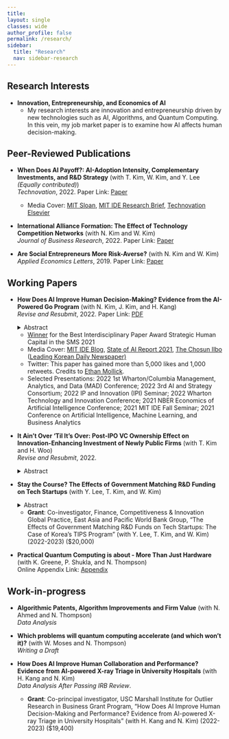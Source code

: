 ```yaml
---
title: 
layout: single
classes: wide
author_profile: false
permalink: /research/
sidebar:
  title: "Research"
  nav: sidebar-research
---
```


## Research Interests
+ **Innovation, Entrepreneurship, and Economics of AI**  
  + My research interests are innovation and entrepreneurship driven by new technologies such as AI, Algorithms, and Quantum Computing. In this vein, my job market paper is to examine how AI affects human decision-making.

## Peer-Reviewed Publications

+ **When Does AI Payoff?: AI-Adoption Intensity, Complementary Investments, and R&D Strategy** (with T. Kim, W. Kim, and Y. Lee *(Equally contributed)*)  
*Technovation*, 2022.
Paper Link:
<span style="float:center"><a href="https://www.sciencedirect.com/science/article/pii/S0166497222001377?dgcid=coauthor">Paper</a>
  + Media Cover: <a href="https://mitsloan.mit.edu/ideas-made-to-matter/artificial-intelligence-pays-when-businesses-go-all?utm_source=mitsloantwitter&utm_medium=social&utm_campaign=aipayoff">MIT Sloan</a>, <a href="https://ide.mit.edu/wp-content/uploads/2022/11/WHEN-DOES-AI-PAY-OFF__11-25-22.pdf?x96981">MIT IDE Research Brief</a>, <a href="https://www.linkedin.com/feed/update/urn:li:activity:7033473147995590656/">Technovation Elsevier</a>
  
+ **International Alliance Formation: The Effect of Technology Competition Networks** (with N. Kim and W. Kim)   
*Journal of Business Research*, 2022.
Paper Link:
<span style="float:center"><a href="https://www.sciencedirect.com/science/article/abs/pii/S0148296322001230">Paper</a>

+ **Are Social Entrepreneurs More Risk-Averse?** (with N. Kim and W. Kim)  
*Applied Economics Letters*, 2019.
Paper Link:
<span style="float:center"><a href="https://www.tandfonline.com/doi/full/10.1080/13504851.2018.1524122">Paper</a>

## Working Papers

+ **How Does AI Improve Human Decision-Making? Evidence from the AI-Powered Go Program** (with N. Kim, J. Kim, and H. Kang)  
*Revise and Resubmit*, 2022. 
Paper Link:
<a href="/assets/papers/JMP_GO.pdf">PDF</a>
  <details>
  <summary>Abstract</summary>
    <blockquote>Firms increasingly utilize AI to assist or replace human tasks. However, AI can also train humans and make them better. We study how the AI’s instructional role improves human decision-making in the professional Go games where an AI-powered Go program (APG) unexpectedly surpassed the best human player, surpassing the best human knowledge and skill accumulated over thousands of years. To isolate the learning-from-AI effect, we compare the quality of human moves to that of AI’s superior solutions, before and after the initial public release of an APG. Our analysis of 750,990 moves in 25,033 games suggests that APG’s training significantly improved the players’ move quality—reducing the number of errors and the magnitude of the most critical mistake. The improvement is most prominent in the early stage of a game when uncertainty is higher. Further, younger players benefit more than older players, suggesting generational inequality in learning from AI.</blockquote>
  </details>
  
  + <a href="https://www.strategicmanagement.net/ig-strategic-human-capital/past-awards">Winner</a> for the Best Interdisciplinary Paper Award Strategic Human Capital in the SMS 2021
  + Media Cover: <a href="https://medium.com/mit-initiative-on-the-digital-economy/how-ai-can-improve-human-decision-making-f70964659aae">MIT IDE Blog</a>, <a href="https://docs.google.com/presentation/d/1bwJDRC777rAf00Drthi9yT2c9b0MabWO5ZlksfvFzx8/edit#slide=id.gedaf89a37f_1_0">State of AI Report 2021</a>, <a href="https://www.chosun.com/sports/sports_general/2021/10/26/7TN3Y4MZCZCVNAQSCDRAXT7SJI/">The Chosun Ilbo</a> (<a href="https://en.wikipedia.org/wiki/The_Chosun_Ilbo">Leading Korean Daily Newspaper)</a>
  + Twitter: This paper has gained more than 5,000 likes and 1,000 retweets. Credits to <a href="https://twitter.com/emollick/status/1508651631151362050">Ethan Mollick</a>.
  + Selected Presentations: 2022 1st Wharton/Columbia Management, Analytics, and Data (MAD) Conference; 2022 3rd AI and Strategy Consortium; 2022 IP and Innovation (IPI) Seminar; 2022 Wharton Technology and Innovation Conference; 2021 NBER Economics of Artificial Intelligence Conference; 2021 MIT IDE Fall Seminar; 2021 Conference on Artificial Intelligence, Machine Learning, and Business Analytics

+ **It Ain’t Over ‘Til It’s Over: Post-IPO VC Ownership Effect on Innovation-Enhancing Investment of Newly Public Firms** (with T. Kim and H. Woo)  
*Revise and Resubmit*, 2022.
  <details>
  <summary>Abstract</summary>
    <blockquote>Although the existing literature has discussed the effects of VC firms on investee ventures before and at the time of an IPO, less is known about how they influence the strategic decisions of newly public firms after the IPO. Conventional wisdom is that VC investors exit from a venture investment through an IPO. However, we find that VC investors hold a significant amount of shares for years after an IPO. This study examines how VC investors affect a firm after an IPO. Building on the literature on governance through ownership, we argue that post-IPO VC shareholders encourage innovation-enhancing investments of newly public firms and that post-IPO VC ownership positively affects the market value of newly public firms. Our underlying logic is that outcomes created by innovation-enhancing investments of newly public firms can be beneficial to not only themselves but also VC shareholders for VC reputation, network externality, and knowledge acquisition. Consistent with our arguments, our empirical study shows that post-IPO VC ownership is positively related to R&D intensity, CAPEX investment, and Tobin’s Q of newly public firms and that these relationships are amplified when a lead VC is located close to the firm, when a VC investor sits on the board, and when investees are in technology-intensive industries. This study expands the scope of the VC effect on investee ventures beyond an IPO.</blockquote>
  </details>  

+ **Stay the Course? The Effects of Government Matching R&D Funding on Tech Startups** (with Y. Lee, T. Kim, and W. Kim)  

  <details>
  <summary>Abstract</summary>
    <blockquote>Governments have provided significant R&D funding for startups that are significant sources of innovation. The literature that examines the efficacy of R&D funding programs has found mixed results, likely due to program design and implementation issues. In this paper, we examine a special matching R&D subsidy program for startups in which the government provides a substantial amount of matching R&D funds to the awardees of private VCs. Using both secrecy and hand-collected data, we examine the effects of a government matching R&D subsidy to startups’ subsequent investment and innovation. With a regression discontinuity, we find that startups funded by TIPS obtain more patents and subsequent investments than startups not supported by the program. It implies the effectiveness of this program can be increased by imposing the recipient selection system to the private sector. Our study also reveals that TIPS awardees tend to maintain their overall business model while adjusting their strategies in terms of technology development, new technology adoption, and HRM practices.</blockquote>
  </details>  

  + **Grant**: Co-investigator, Finance, Competitiveness & Innovation Global Practice, East Asia and Pacific World Bank Group, “The Effects of Government Matching R&D Funds on Tech Startups: The Case of Korea’s TIPS Program” (with Y. Lee, T. Kim, and W. Kim) (2022-2023) ($20,000)

+ **Practical Quantum Computing is about - More Than Just Hardware** (with K. Greene, P. Shukla, and N. Thompson)  
  Online Appendix Link:
<span style="float:center"><a href="https://github.com/Sukwoongchoi/sukwoongchoi.github.io/blob/master/assets/papers/Appendix_Total_20230411.pdf">Appendix</a>


## Work-in-progress

+ **Algorithmic Patents, Algorithm Improvements and Firm Value** (with N. Ahmed and N. Thompson)   
*Data Analysis*

+ **Which problems will quantum computing accelerate (and which won’t it)?** (with W. Moses and N. Thompson)  
*Writing a Draft*

+ **How Does AI Improve Human Collaboration and Performance? Evidence from AI-powered X-ray Triage in University Hospitals** (with H. Kang and N. Kim)   
*Data Analysis After Passing IRB Review*.
  + **Grant**: Co-principal investigator, USC Marshall Institute for Outlier Research in Business Grant Program, “How Does AI Improve Human Decision-Making and Performance? Evidence from AI-powered X-ray Triage in University Hospitals” (with H. Kang and N. Kim) (2022-2023) ($19,400)


